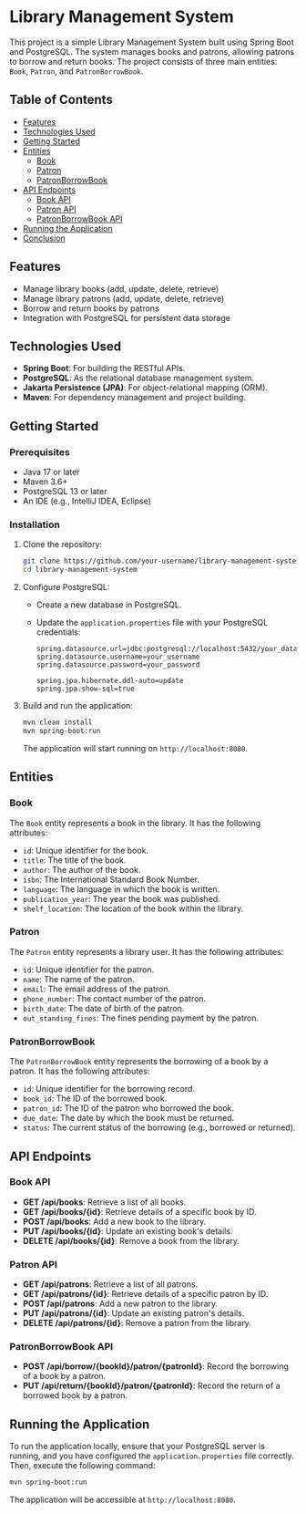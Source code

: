 # Library Management System

This project is a simple Library Management System built using Spring Boot and PostgreSQL. The system manages books and patrons, allowing patrons to borrow and return books. The project consists of three main entities: `Book`, `Patron`, and `PatronBorrowBook`.

## Table of Contents

- [Features](#features)
- [Technologies Used](#technologies-used)
- [Getting Started](#getting-started)
- [Entities](#entities)
  - [Book](#book)
  - [Patron](#patron)
  - [PatronBorrowBook](#patronborrowbook)
- [API Endpoints](#api-endpoints)
  - [Book API](#book-api)
  - [Patron API](#patron-api)
  - [PatronBorrowBook API](#patronborrowbook-api)
- [Running the Application](#running-the-application)
- [Conclusion](#conclusion)

## Features

- Manage library books (add, update, delete, retrieve)
- Manage library patrons (add, update, delete, retrieve)
- Borrow and return books by patrons
- Integration with PostgreSQL for persistent data storage

## Technologies Used

- **Spring Boot**: For building the RESTful APIs.
- **PostgreSQL**: As the relational database management system.
- **Jakarta Persistence (JPA)**: For object-relational mapping (ORM).
- **Maven**: For dependency management and project building.

## Getting Started

### Prerequisites

- Java 17 or later
- Maven 3.6+
- PostgreSQL 13 or later
- An IDE (e.g., IntelliJ IDEA, Eclipse)

### Installation

1. Clone the repository:

   ```bash
   git clone https://github.com/your-username/library-management-system.git
   cd library-management-system
   ```

2. Configure PostgreSQL:

   - Create a new database in PostgreSQL.
   - Update the `application.properties` file with your PostgreSQL credentials:

     ```properties
     spring.datasource.url=jdbc:postgresql://localhost:5432/your_database_name
     spring.datasource.username=your_username
     spring.datasource.password=your_password

     spring.jpa.hibernate.ddl-auto=update
     spring.jpa.show-sql=true
     ```

3. Build and run the application:

   ```bash
   mvn clean install
   mvn spring-boot:run
   ```

   The application will start running on `http://localhost:8080`.

## Entities

### Book

The `Book` entity represents a book in the library. It has the following attributes:

- `id`: Unique identifier for the book.
- `title`: The title of the book.
- `author`: The author of the book.
- `isbn`: The International Standard Book Number.
- `language`: The language in which the book is written.
- `publication_year`: The year the book was published.
- `shelf_location`: The location of the book within the library.

### Patron

The `Patron` entity represents a library user. It has the following attributes:

- `id`: Unique identifier for the patron.
- `name`: The name of the patron.
- `email`: The email address of the patron.
- `phone_number`: The contact number of the patron.
- `birth_date`: The date of birth of the patron.
- `out_standing_fines`: The fines pending payment by the patron.

### PatronBorrowBook

The `PatronBorrowBook` entity represents the borrowing of a book by a patron. It has the following attributes:

- `id`: Unique identifier for the borrowing record.
- `book_id`: The ID of the borrowed book.
- `patron_id`: The ID of the patron who borrowed the book.
- `due_date`: The date by which the book must be returned.
- `status`: The current status of the borrowing (e.g., borrowed or returned).

## API Endpoints

### Book API

- **GET /api/books**: Retrieve a list of all books.
- **GET /api/books/{id}**: Retrieve details of a specific book by ID.
- **POST /api/books**: Add a new book to the library.
- **PUT /api/books/{id}**: Update an existing book's details.
- **DELETE /api/books/{id}**: Remove a book from the library.

### Patron API

- **GET /api/patrons**: Retrieve a list of all patrons.
- **GET /api/patrons/{id}**: Retrieve details of a specific patron by ID.
- **POST /api/patrons**: Add a new patron to the library.
- **PUT /api/patrons/{id}**: Update an existing patron's details.
- **DELETE /api/patrons/{id}**: Remove a patron from the library.

### PatronBorrowBook API

- **POST /api/borrow/{bookId}/patron/{patronId}**: Record the borrowing of a book by a patron.
- **PUT /api/return/{bookId}/patron/{patronId}**: Record the return of a borrowed book by a patron.

## Running the Application

To run the application locally, ensure that your PostgreSQL server is running, and you have configured the `application.properties` file correctly. Then, execute the following command:

```bash
mvn spring-boot:run
```

The application will be accessible at `http://localhost:8080`.
